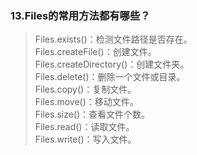 ### 13.Files的常用方法都有哪些？
> Files.exists()：检测文件路径是否存在。                    
  Files.createFile()：创建文件。              
  Files.createDirectory()：创建文件夹。                
  Files.delete()：删除一个文件或目录。             
  Files.copy()：复制文件。                
  Files.move()：移动文件。                
  Files.size()：查看文件个数。              
  Files.read()：读取文件。                
  Files.write()：写入文件。 